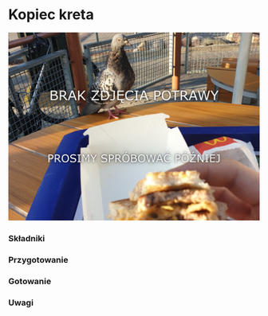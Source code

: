 # Kopiec kreta

![Zdjęcie dania](../template.jpg)

### Składniki


### Przygotowanie


### Gotowanie


### Uwagi
